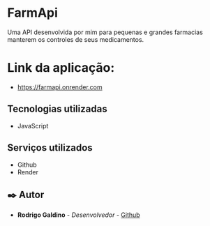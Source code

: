 # FarmApi
Uma API desenvolvida por mim para pequenas e grandes farmacias manterem os controles de seus medicamentos.

# Link da aplicação:
* https://farmapi.onrender.com

## Tecnologias utilizadas

* JavaScript


## Serviços utilizados

* Github
* Render



## ✒️ Autor

* **Rodrigo Galdino** - *Desenvolvedor* - [Github](https://github.com/Rodrigohdkr)
